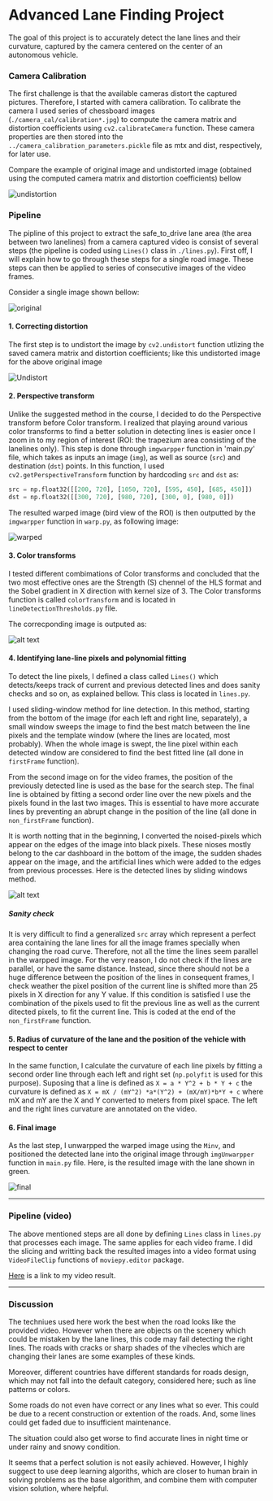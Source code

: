 # **Advanced Lane Finding Project**

The goal of this project is to accurately detect the lane lines and their curvature, captured by the camera centered on the center of an autonomous vehicle. 

### Camera Calibration

The first challenge is that the available cameras distort the captured pictures. Therefore, I started with camera calibration. To calibrate the camera I used series of chessboard images (```./camera_cal/calibration*.jpg```) to compute the camera matrix and distortion coefficients using ```cv2.calibrateCamera``` function. These camera properties are then stored into the ```../camera_calibration_parameters.pickle``` file as mtx and dist, respectively, for later use.

Compare the example of original image and undistorted image (obtained using the computed camera matrix and distortion coefficients) bellow

![undistortion](https://github.com/hanieh-hassanzadeh/Advanced-Lane-Finder/blob/master/outputImages/undistortion.jpg)

### Pipeline

The pipline of this project to extract the safe_to_drive lane area (the area between two lanelines) from a camera captured video is consist of several steps (the pipeline is coded using `Lines()` class in ```./lines.py```). First off, I will explain how to go through these steps for a single road image. These steps can then be applied to series of consecutive images of the video frames.

Consider a single image shown bellow:

![original](https://github.com/hanieh-hassanzadeh/Advanced-Lane-Finder/blob/master/test_images/test2.jpg)
 

#### 1. Correcting distortion
The first step is to undistort the image by `cv2.undistort` function utlizing the saved camera matrix and distortion coefficients; like this undistorted image for the above original image

![Undistort](https://github.com/hanieh-hassanzadeh/Advanced-Lane-Finder/blob/master/outputImages/undist_test2.jpg)

#### 2. Perspective transform
Unlike the suggested method in the course, I decided to do the Perspective transform before Color transform. I realized that playing around various color transforms to find a better solution in detecting lines is easier once I zoom in to my region of interest (ROI: the trapezium area consisting of the lanelines only). This step is done through `imgwarpper` function in 'main.py' file, which takes as inputs an image (`img`), as well as source (`src`) and destination (`dst`) points. In this function, I used `cv2.getPerspectiveTransform` function by hardcoding `src` and `dst` as:

```python
src = np.float32([[200, 720], [1050, 720], [595, 450], [685, 450]])
dst = np.float32([[300, 720], [980, 720], [300, 0], [980, 0]])
```

The resulted warped image (bird view of the ROI) is then outputted by the `imgwarpper` function in `warp.py`, as following image:

![warped](https://github.com/hanieh-hassanzadeh/Advanced-Lane-Finder/blob/master/outputImages/warp_test2.jpg)


#### 3. Color transforms

I tested different combimations of Color transforms and concluded that the two most effective ones are the Strength (S) chennel of the HLS format and the Sobel gradient in X direction with kernel size of 3. The Color transforms function is called `colorTransform` and is located in `lineDetectionThresholds.py` file.

The correcponding image is outputed as:

![alt text](https://github.com/hanieh-hassanzadeh/Advanced-Lane-Finder/blob/master/outputImages/binary_test2.jpg)

#### 4. Identifying lane-line pixels and polynomial fitting

To detect the line pixels, I defined a class called `Lines()` which detects/keeps track of current and previous detected lines and does sanity checks and so on, as explained bellow. This class is located in `lines.py`.

I used sliding-window method for line detection. In this method, starting from the bottom of the image (for each left and right line, separately), a small window sweeps the image to find the best match between the line pixels and the template window (where the lines are located, most probably). When the whole image is swept, the line pixel within each detected window are considered to find the best fitted line (all done in `firstFrame` function).

From the second image on for the video frames, the position of the previously detected line is used as the base for the search step. The final line is obtained by fitting a second order line over the new pixels and the pixels found in the last two images. This is essential to have more accurate lines by preventing an abrupt change in the position of the line (all done in `non_firstFrame` function).

It is worth notting that in the beginning, I converted the noised-pixels which appear on the edges of the image into black pixels. These nioses mostly belong to the car dashboard in the bottom of the image, the sudden shades appear on the image, and the artificial lines which were added to the edges from previous processes. Here is the detected lines by sliding windows method.

![alt text](https://github.com/hanieh-hassanzadeh/Advanced-Lane-Finder/blob/master/outputImages/lined_test2.jpg)

##### Sanity check
It is very difficult to find a generalized `src` array which represent a perfect area containing the lane lines for all the image frames specially when changing the road curve. Therefore, not all the time the lines seem parallel in the warpped image. For the very reason, I do not check if the lines are parallel, or have the same distance. Instead, since there should not be a huge difference between the position of the lines in consequent frames, I check weather the pixel position of the current line is shifted more than 25 pixels in X direction for any Y value. If this condition is satisfied I use the combination of the pixels used to fit the previous line as well as the current ditected pixels, to fit the current line. This is coded at the end of the `non_firstFrame` function.

#### 5. Radius of curvature of the lane and the position of the vehicle with respect to center

In the same function, I calculate the curvature of each line pixels by fitting a second order line through each left and right set (`np.polyfit` is used for this purpose). Suposing that a line is defined as 
`X = a * Y^2 + b * Y + c` 
the curvature is defined as
`X = mX / (mY^2) *a*(Y^2) + (mX/mY)*b*Y + c`
where mX and mY are the X and Y converted to meters from pixel space. The left and the right lines curvature are annotated on the video.


#### 6. Final image

As the last step, I unwarpped the warped image using the `Minv`, and positioned the detected lane into the original image through ```imgUnwarpper``` function in ```main.py``` file. Here, is the resulted image with the lane shown in green.

![final](https://github.com/hanieh-hassanzadeh/Advanced-Lane-Finder/blob/master/outputImages/annotated_test2.jpg)

---

### Pipeline (video)

The above mentioned steps are all done by defining `Lines` class in `lines.py` that processes each image. The same applies for each video frame. I did the slicing and writting back the resulted images into a video format using `VideoFileClip` functions of `moviepy.editor` package.

[Here](https://github.com/hanieh-hassanzadeh/Advanced-Lane-Finder/blob/master/outputvideo/project_video_annotated.mp4) is a link to my video result.

---

### Discussion

The techniues used here work the best when the road looks like the provided video. However when there are objects on the scenery which could be mistaken by the lane lines, this code may fail detecting the right lines. The roads with cracks or sharp shades of the vihecles which are changing their lanes are some examples of these kinds.

Moreover, different countries have different standards for roads design, which may not fall into the default category, considered here; such as line patterns or colors. 

Some roads do not even have correct or any lines what so ever. This could be due to a recent construction or extention of the roads. And, some lines could get faded due to insufficient maintenance.

The situation could also get worse to find accurate lines in night time or under rainy and snowy condition.

It seems that a perfect solution is not easily achieved. However, I highly suggect to use deep learning algoriths, which are closer to human brain in solving problems as the base algorithm, and combine them with computer vision solution, where helpful. 
